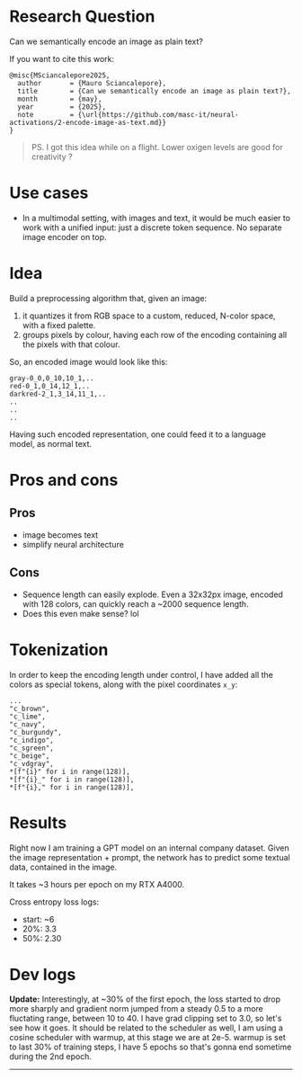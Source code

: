 # Research Question
Can we semantically encode an image as plain text?

If you want to cite this work:
```
@misc{MSciancalepore2025,
  author       = {Mauro Sciancalepore},
  title        = {Can we semantically encode an image as plain text?},
  month        = {may},
  year         = {2025},
  note         = {\url{https://github.com/masc-it/neural-activations/2-encode-image-as-text.md}}
}
```

> PS. I got this idea while on a flight. Lower oxigen levels are good for creativity ?

# Use cases

- In a multimodal setting, with images and text, it would be much easier to work with a unified input: just a discrete token sequence. No separate image encoder on top.

# Idea

Build a preprocessing algorithm that, given an image: 

1. it quantizes it from RGB space to a custom, reduced, N-color space, with a fixed palette.
2. groups pixels by colour, having each row of the encoding containing all the pixels with that colour.

So, an encoded image would look like this:
```
gray-0_0,0_10,10_1,..
red-0_1,0_14,12_1,..
darkred-2_1,3_14,11_1,..
..
..
..
```

Having such encoded representation, one could feed it to a language model, as normal text.

# Pros and cons

## Pros

- image becomes text
- simplify neural architecture

## Cons
- Sequence length can easily explode. Even a 32x32px image, encoded with 128 colors, can quickly reach a ~2000 sequence length.
- Does this even make sense? lol

# Tokenization

In order to keep the encoding length under control, I have added all the colors as special tokens, along with the pixel coordinates `x_y`:

```
...
"c_brown",
"c_lime",
"c_navy",
"c_burgundy",
"c_indigo",
"c_sgreen",
"c_beige",
"c_vdgray",
*[f"{i}" for i in range(128)],
*[f"{i}_" for i in range(128)],
*[f"{i}," for i in range(128)],
```

# Results

Right now I am training a GPT model on an internal company dataset. 
Given the image representation + prompt, the network has to predict some textual data, contained in the image.

It takes ~3 hours per epoch on my RTX A4000.

Cross entropy loss logs:
- start: ~6
- 20%: 3.3
- 50%: 2.30

# Dev logs

**Update:**
Interestingly, at ~30% of the first epoch, the loss started to drop more sharply and gradient norm jumped from a steady 0.5 to a more fluctating range, between 10 to 40. I have grad clipping set to 3.0, so let's see how it goes.
It should be related to the scheduler as well, I am using a cosine scheduler with warmup, at this stage we are at 2e-5. warmup is set to last 30% of training steps, I have 5 epochs so that's gonna end sometime during the 2nd epoch.

---